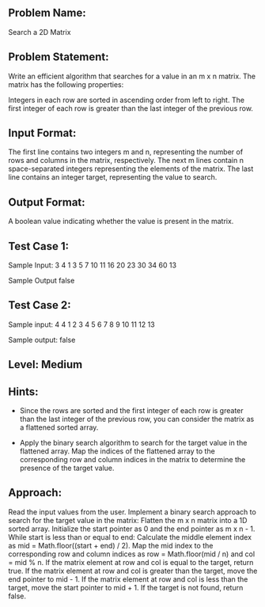 ## Problem Name:
Search a 2D Matrix

## Problem Statement:
Write an efficient algorithm that searches for a value 
in an m x n matrix. The matrix has the following 
properties:

Integers in each row are sorted in ascending order 
from left to right.
The first integer of each row is greater than the last 
integer of the previous row.


## Input Format:
The first line contains two integers m and n, 
representing the number of rows and columns
 in the matrix, respectively.
The next m lines contain n space-separated 
integers representing the elements of the matrix.
The last line contains an integer target, 
representing the value to search.

## Output Format:
A boolean value indicating 
whether the value is 
present in the matrix.

## Test Case 1:
Sample Input:
3 4
1 3 5 7
10 11 16 20
23 30 34 60
13

Sample Output
false

## Test Case 2:
Sample input:
4 4
1 2 3 4
5 6 7 8
9 10 11 12
13

Sample output:
false

## Level: Medium

## Hints:
- Since the rows are sorted and the first integer of
 each row is greater than the last integer of the 
previous row, you can consider the matrix as a 
flattened sorted array.

- Apply the binary search algorithm to search for 
the target value in the flattened array.
Map the indices of the flattened array to the 
corresponding row and column indices in the 
matrix to determine the presence of the target 
value.

## Approach:
Read the input values from the user.
Implement a binary search approach to search for the target value in the matrix:
Flatten the m x n matrix into a 1D sorted array.
Initialize the start pointer as 0 and the end pointer as m x n - 1.
While start is less than or equal to end:
Calculate the middle element index as mid = Math.floor((start + end) / 2).
Map the mid index to the corresponding row and column indices as row 
= Math.floor(mid / n) and col = mid % n.
If the matrix element at row and col is equal to the target, return true.
If the matrix element at row and col is greater than the target, move the end pointer 
to mid - 1.
If the matrix element at row and col is less than the target, move the start pointer to 
mid + 1.
If the target is not found, return false.